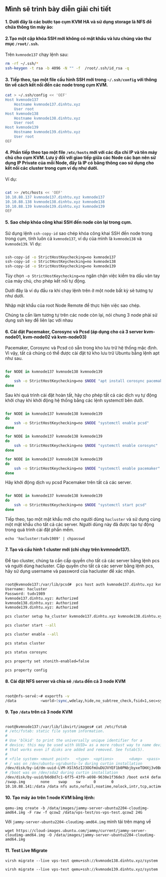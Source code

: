 ## Mình sẽ trình bày diễn giải chi tiết

#### 1. Dưới đây là các bước tạo cụm KVM HA và sử dụng storage là NFS để chứa thông tin máy ảo:

#### 2.Tạo một cặp khóa SSH mới không có mật khẩu và lưu chúng vào thư mục ``/root/.ssh``.

Trên ``kvmnode137`` chạy lệnh sau: 

```Bash
rm -rf ~/.ssh/*
ssh-keygen -t rsa -b 4096 -N "" -f  /root/.ssh/id_rsa -q
```

#### 3. Tiếp theo, tạo một file cấu hình SSH mới trong ``~/.ssh/config`` với thông tin về cách kết nối đến các node trong cụm KVM.

```Bash
cat > ~/.ssh/config << 'OEF'
Host kvmnode137
    Hostname kvmnode137.dinhtu.xyz 
    User root
Host kvmnode138
    Hostname kvmnode138.dinhtu.xyz 
    User root
Host kvmnode139
    Hostname kvmnode139.dinhtu.xyz 
    User root
OEF

```

#### 4. Phần tiếp theo tạo một file ``/etc/hosts`` mới với các địa chỉ IP và tên máy chủ cho cụm KVM. Lưu ý đối với giao tiếp giữa các Node các bạn nên sử dụng IP Private của mỗi Node, đây là IP có băng thông cao sử dụng cho kết nối các cluster trong cụm ví dụ như dưới.

Ví dụ:

```Bash

cat >> /etc/hosts << 'OEF'
10.10.88.137 kvmnode137.dinhtu.xyz kvmnode137
10.10.88.138 kvmnode138.dinhtu.xyz kvmnode138
10.10.88.139 kvmnode139.dinhtu.xyz kvmnode139
OEF

```

#### 5. Sao chép khóa công khai SSH đến node còn lại trong cụm.

Sử dụng lệnh ``ssh-copy-id`` sao chép khóa công khai SSH đến node trong trong cụm, tính luôn cả ``kvmnode137``, ví dụ của mình là ``kvmnode138`` và ``kvmnode139``.
Ví dụ:

```Bash

ssh-copy-id -o StrictHostKeychecking=no kvmnode137
ssh-copy-id -o StrictHostKeychecking=no kvmnode138
ssh-copy-id -o StrictHostKeychecking=no kvmnode139

```

Tùy chọn ``-o StrictHostKeychecking=no`` ngăn chặn việc kiểm tra dấu vân tay của máy chủ, cho phép kết nối tự động.

Dưới đây là ví dụ đầu ra khi chạy lệnh trên ở một node bất kỳ sẽ tương tự như dưới.

Nhập mật khẩu của root Node Remote để thực hiện việc sao chép.

Chúng ta cần làm tương tự trên các node còn lại, nói chung 3 node phải sử dụng ssh key để liên lạc với nhau

#### 6. Cài đặt Pacemaker, Corosync và Pcsd  (áp dụng cho cả 3 server kvm-node01, kvm-node02 và kvm-node03)

Pacemaker, Corosync và Pcsd có sẵn trong kho lưu trữ hệ thống mặc định. Vì vậy, tất cả chúng có thể được cài đặt từ kho lưu trữ Ubuntu bằng lệnh apt như sau.


```Bash

for NODE in kvmnode137 kvmnode138 kvmnode139
do
    ssh -o StrictHostKeychecking=no $NODE "apt install corosync pacemaker pcs -y"
done 

```

Sau khi quá trình cài đặt hoàn tất, hãy cho phép tất cả các dịch vụ tự động khởi chạy khi khởi động hệ thống bằng các lệnh systemctl bên dưới.

```Bash

for NODE in kvmnode137 kvmnode138 kvmnode139
do
    ssh -o StrictHostKeychecking=no $NODE "systemctl enable pcsd"
done 

for NODE in kvmnode137 kvmnode138 kvmnode139
do
    ssh -o StrictHostKeychecking=no $NODE "systemctl enable corosync"
done 

for NODE in kvmnode137 kvmnode138 kvmnode139
do
    ssh -o StrictHostKeychecking=no $NODE "systemctl enable pacemaker"
done 

```
Hãy khởi động dịch vụ pcsd Pacemaker trên tất cả các server.

```Bash

for NODE in kvmnode137 kvmnode138 kvmnode139
do
    ssh -o StrictHostKeychecking=no $NODE "systemctl start pcsd"
done 

```

Tiếp theo, tạo một mật khẩu mới cho người dùng ``hacluster`` và sử dụng cùng một mật khẩu cho tất cả các server. Người dùng này đã được tạo tự động trong quá trình cài đặt phần mềm.

    echo 'hacluster:tudv1989' | chpasswd

#### 7. Tạo và cấu hình 1 cluster mới (chỉ chạy trên kvmnode137).

Để tạo cluster, chúng ta cần cấp quyền cho tất cả các server bằng lệnh pcs và người dùng hacluster. Cấp quyền cho tất cả các server bằng lệnh pcs, hãy sử dụng username và password của hacluster để xác nhận.

```Bash

root@kvmnode137:/var/lib/pcsd#  pcs host auth kvmnode137.dinhtu.xyz kvmnode138.dinhtu.xyz kvmnode139.dinhtu.xyz
Username: hacluster
Password: tudv1989
kvmnode137.dinhtu.xyz: Authorized
kvmnode138.dinhtu.xyz: Authorized
kvmnode139.dinhtu.xyz: Authorized

pcs cluster setup ha_cluster kvmnode137.dinhtu.xyz kvmnode138.dinhtu.xyz kvmnode139.dinhtu.xyz --force

pcs cluster start --all

pcs cluster enable --all

pcs status cluster

pcs status corosync

pcs property set stonith-enabled=false

pcs property config

```

#### 8. Cài đặt NFS server và chia sẻ ``/data`` đến cả 3 node KVM

```Bash

root@nfs-servẻ:~# exportfs -v
/data           <world>(sync,wdelay,hide,no_subtree_check,fsid=1,sec=sys,rw,secure,no_root_squash,no_all_squash)

```
#### 9. Tạo ``/data`` trên cả 3 node KVM

```Bash

root@kvmnode137:/var/lib/libvirt/images# cat /etc/fstab
# /etc/fstab: static file system information.
#
# Use 'blkid' to print the universally unique identifier for a
# device; this may be used with UUID= as a more robust way to name devices
# that works even if disks are added and removed. See fstab(5).
#
# <file system> <mount point>   <type>  <options>       <dump>  <pass>
# / was on /dev/ubuntu-vg/ubuntu-lv during curtin installation
/dev/disk/by-id/dm-uuid-LVM-XSlh5zIJ3OGfmUuDUJVYEF1b0PNbjbyxeTOHXj3v0BdZ3StRRaVR4AxfOuvRt0JN / ext4 defaults 0 1
# /boot was on /dev/sda2 during curtin installation
/dev/disk/by-uuid/b6d8d7c1-6f75-43f9-a698-9630e1f36de3 /boot ext4 defaults 0 1
/swap.img       none    swap    sw      0       0
10.10.88.141:/data /data nfs auto,nofail,noatime,nolock,intr,tcp,actimeo=1800 0 0

```

#### 10. Tạo máy ảo trên 1 node KVM bằng lệnh:

    qemu-img create -b /data/images/jammy-server-ubuntu2204-cloudimg-amd64.img -F raw -f qcow2 /data/vps-test/os-vps-test.qcow2 24G

Với ``jammy-server-ubuntu2204-cloudimg-amd64.img`` mình tải trên mạng về

    wget https://cloud-images.ubuntu.com/jammy/current/jammy-server-cloudimg-amd64.img -O /data/images/jammy-server-ubuntu2204-cloudimg-amd64.img

#### 11. Test Live Migrate

    virsh migrate --live vps-test qemu+ssh://kvmnode138.dinhtu.xyz/system

    virsh migrate --live vps-test qemu+ssh://kvmnode139.dinhtu.xyz/system

